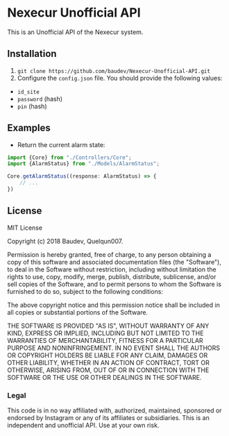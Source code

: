 # Nexecur Unofficial API

This is an Unofficial API of the Nexecur system. 

## Installation

1. `git clone https://github.com/baudev/Nexecur-Unofficial-API.git`
2. Configure the `config.json` file. You should provide the following values:
- `id_site`
- `password` (hash)
- `pin` (hash)

## Examples

- Return the current alarm state:
```typescript
import {Core} from "./Controllers/Core";
import {AlarmStatus} from "./Models/AlarmStatus";

Core.getAlarmStatus((response: AlarmStatus) => {
    // ...
})
```

## License

MIT License

Copyright (c) 2018 Baudev, Quelqun007.

Permission is hereby granted, free of charge, to any person obtaining a copy
of this software and associated documentation files (the "Software"), to deal
in the Software without restriction, including without limitation the rights
to use, copy, modify, merge, publish, distribute, sublicense, and/or sell
copies of the Software, and to permit persons to whom the Software is
furnished to do so, subject to the following conditions:

The above copyright notice and this permission notice shall be included in all
copies or substantial portions of the Software.

THE SOFTWARE IS PROVIDED "AS IS", WITHOUT WARRANTY OF ANY KIND, EXPRESS OR
IMPLIED, INCLUDING BUT NOT LIMITED TO THE WARRANTIES OF MERCHANTABILITY,
FITNESS FOR A PARTICULAR PURPOSE AND NONINFRINGEMENT. IN NO EVENT SHALL THE
AUTHORS OR COPYRIGHT HOLDERS BE LIABLE FOR ANY CLAIM, DAMAGES OR OTHER
LIABILITY, WHETHER IN AN ACTION OF CONTRACT, TORT OR OTHERWISE, ARISING FROM,
OUT OF OR IN CONNECTION WITH THE SOFTWARE OR THE USE OR OTHER DEALINGS IN THE
SOFTWARE.

### Legal
This code is in no way affiliated with, authorized, maintained, sponsored or endorsed by Instagram or any of its affiliates or subsidiaries. This is an independent and unofficial API. Use at your own risk.
